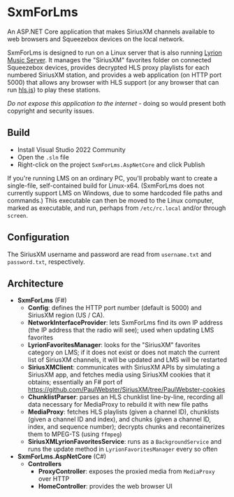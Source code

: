 # SxmForLms

An ASP.NET Core application that makes SiriusXM channels available to web browsers and Squeezebox devices on the local network.

SxmForLms is designed to run on a Linux server that is also running [Lyrion Music Server](https://lyrion.org/). It manages the "SiriusXM" favorites folder on connected Squeezebox devices, provides decrypted HLS proxy playlists for each numbered SiriusXM station, and provides a web application (on HTTP port 5000) that allows any browser with HLS support (or any browser that can run [hls.js](https://github.com/video-dev/hls.js)) to play these stations.

*Do not expose this application to the internet* - doing so would present both copyright and security issues.

## Build

* Install Visual Studio 2022 Community
* Open the `.sln` file
* Right-click on the project `SxmForLms.AspNetCore` and click Publish

If you're running LMS on an ordinary PC, you'll probably want to create a single-file, self-contained build for Linux-x64. (SxmForLms does not currently support LMS on Windows, due to some hardcoded file paths and commands.) This executable can then be moved to the Linux computer, marked as executable, and run, perhaps from `/etc/rc.local` and/or through `screen`.

## Configuration

The SiriusXM username and password are read from `username.txt` and `password.txt`, respectively.

## Architecture

* **SxmForLms** (F#)
    * **Config**: defines the HTTP port number (default is 5000) and SiriusXM region (US / CA).
    * **NetworkInterfaceProvider**: lets SxmForLms find its own IP address (the IP address that the radio will see); used when updating LMS favorites
    * **LyrionFavoritesManager**: looks for the "SiriusXM" favorites category on LMS; if it does not exist or does not match the current list of SiriusXM channels, it will be updated and LMS will be restarted
    * **SiriusXMClient**: communicates with SiriusXM APIs by simulating a SiriusXM app, and fetches media using SiriusXM cookies that it obtains; essentially an F# port of https://github.com/PaulWebster/SiriusXM/tree/PaulWebster-cookies
    * **ChunklistParser**: parses an HLS chunklist line-by-line, recording all data necessary for MediaProxy to rebuild it with new file paths
    * **MediaProxy**: fetches HLS playlists (given a channel ID), chunklists (given a channel ID and index), and chunks (given a channel ID, index, and sequence number); decrypts chunks and recontainerizes them to MPEG-TS (using `ffmpeg`)
    * **SiriusXMLyrionFavoritesService**: runs as a `BackgroundService` and runs the update method in `LyrionFavoritesManager` every so often
* **SxmForLms.AspNetCore** (C#)
    * **Controllers**
        * **ProxyController**: exposes the proxied media from `MediaProxy` over HTTP
        * **HomeController**: provides the web browser UI
